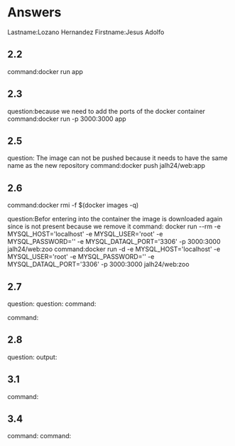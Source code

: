# Answers

Lastname:Lozano Hernandez
Firstname:Jesus Adolfo

## 2.2
command:docker run app

## 2.3
question:because we need to add the ports of the docker container
command:docker run -p 3000:3000 app

## 2.5
question: The image can not be pushed because it needs to have the same name as the new repository
command:docker push jalh24/web:app

## 2.6
command:docker rmi -f $(docker images -q)

question:Befor entering into the container the image is downloaded again since is not present because we remove it 
command: docker run --rm -e MYSQL_HOST='localhost' -e MYSQL_USER='root' -e MYSQL_PASSWORD='' -e MYSQL_DATAQL_PORT='3306' -p 3000:3000 jalh24/web:zoo
command:docker run -d -e MYSQL_HOST='localhost' -e MYSQL_USER='root' -e MYSQL_PASSWORD='' -e MYSQL_DATAQL_PORT='3306' -p 3000:3000 jalh24/web:zoo

## 2.7
question:
question:
command:

command:

## 2.8
question:
output:

## 3.1
command:

## 3.4
command:
command:
